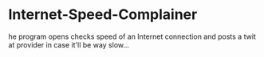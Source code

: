 # Internet-Speed-Complainer
he program opens checks speed of an Internet connection and posts a twit at provider in case it'll be way slow...
